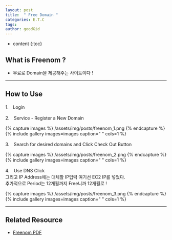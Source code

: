 ```yaml
---
layout: post
title:  " Free Domain "
categories: E.T.C
tags: 
author: goodGid
---
```

* content
{:toc}


## What is Freenom ?

* 무료로 Domain을 제공해주는 사이트이다 !

---

## How to Use 

1.　Login

2.　Service - Register a New Domain

{% capture images %}
	/assets/img/posts/freenom_1.png
{% endcapture %}
{% include gallery images=images caption=" " cols=1 %}

3.　Search for desired domains and Click Check Out Button

{% capture images %}
	/assets/img/posts/freenom_2.png
{% endcapture %}
{% include gallery images=images caption=" " cols=1 %}

4.　Use DNS Click <br> 그리고 IP Address에는 대체할 IP입력 여기선 EC2 IP를 넣었다. <br> 추가적으로 Period는 12개월까지 Free니까 12개월로 !

{% capture images %}
	/assets/img/posts/freenom_3.png
{% endcapture %}
{% include gallery images=images caption=" " cols=1 %}

---

## Related Resource

* [Freenom PDF](https://github.com/goodGid/NodeSeminar/blob/master/Seminar_8th/SOPT21th_8%EC%B0%A8%EC%84%B8%EB%AF%B8%EB%82%98.pdf)
